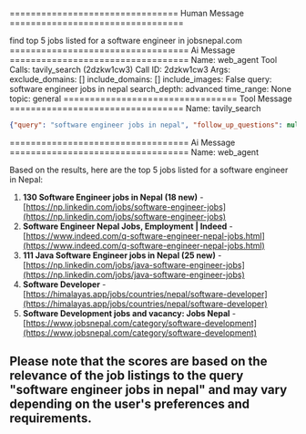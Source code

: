 ================================ Human Message =================================

find top 5 jobs listed for a software engineer in jobsnepal.com
================================== Ai Message ==================================
Name: web_agent
Tool Calls:
  tavily_search (2dzkw1cw3)
 Call ID: 2dzkw1cw3
  Args:
    exclude_domains: []
    include_domains: []
    include_images: False
    query: software engineer jobs in nepal
    search_depth: advanced
    time_range: None
    topic: general
================================= Tool Message =================================
Name: tavily_search

```json
{"query": "software engineer jobs in nepal", "follow_up_questions": null, "answer": null, "images": [], "results": [{"url": "https://np.linkedin.com/jobs/software-engineer-jobs", "title": "130 Software Engineer jobs in Nepal (18 new)", "content": "130 Software Engineer Jobs in Nepal (18 new) · Frontend Developer · Front-End Engineer · Python Developer · Full Stack Software Developer · Back-End Engineer.", "score": 0.8649622, "raw_content": null}, {"url": "https://www.indeed.com/q-software-engineer-nepal-jobs.html", "title": "Software Engineer Nepal Jobs, Employment | Indeed", "content": "software engineer nepal jobs · Data Engineer / Software Engineer · From $2,600 · Full Stack Software Engineer · Senior Software Engineer · $130,000 - $165,000.", "score": 0.84948516, "raw_content": null}, {"url": "https://merojob.com/industry/software-companies/", "title": "Software Companies Jobs in Nepal - Merojob", "content": "Showing 1 - 6 job of 11 ( 26 Vacancy/s ) · Software Engineer - Configurati… · Lead Engineer · Business Controller · SEO Content Writer · Admin Officer · Software", "score": 0.846159, "raw_content": null}, {"url": "https://np.linkedin.com/jobs/java-software-engineer-jobs", "title": "111 Java Software Engineer jobs in Nepal (25 new)", "content": "111 Java Software Engineer Jobs in Nepal (25 new) · Software Engineer (Java) · Backend Developer · Back-End Engineer · Senior Java Developer · Java Swing", "score": 0.83932644, "raw_content": null}, {"url": "https://www.kumarijob.com/jobs-in-nepal/programming-software-development-jobs-in-nepal", "title": "Find Programming/Software Development Jobs in Nepal | Kumar", "content": "Jul 04, 2025\n(8 days left)\n\n6635\n\n##### **IT&Telecommunication**\n\n![Classic Tech Pvt.Ltd job openings in nepal](https://www.kumarijob.com/storage/employer/NL5xI9bud2JxglpYk3s4gtlhi2OW24xIIjMifUEE.webp)\n\n## [IT Field Engineer](https://www.kumarijob.com/classictech-pvt-ltd/61842-it-field-engineer)\n\n[Classic Tech Pvt.Ltd](https://www.kumarijob.com/classictech-pvt-ltd)\n\n[View Detail](https://www.kumarijob.com/classictech-pvt-ltd/61842-it-field-engineer)\n\nAll over Nepal\n\nJul 06, 2025\n(10 days left) [...] Build the future with a career in IT and telecommunication. This category includes jobs in Network Technology, Internet Services, Software Development, and Telecommunications. Find positions that allow you to innovate with cutting-edge technology, develop robust software solutions, manage IT infrastructure, and enhance communication networks. Click 'Apply Now' to begin your journey in the dynamic and ever-evolving field of IT and telecommunication. [...] [Sales](https://www.kumarijob.com/jobs-in-nepal/sales-retailing-jobs-in-nepal)\n\n[Accounting and Finance](https://www.kumarijob.com/jobs-in-nepal/accounting-and-finance-jobs-in-nepal)\n\n[IT&Telecommunication](https://www.kumarijob.com/jobs-in-nepal/ittelecommunication-jobs-in-nepal)\n\n[Health/Pharma/Biotech/Medical/R&D](https://www.kumarijob.com/jobs-in-nepal/health-pharma-biotech-medical-rd-jobs-in-nepal)\n\n[Accounting/Finance](https://www.kumarijob.com/jobs-in-nepal/accounting-jobs-in-nepal)", "score": 0.8106142, "raw_content": null}, {"url": "https://himalayas.app/jobs/countries/nepal/software-developer", "title": "Remote Software Developer Jobs in Nepal - Himalayas", "content": "Discover the best remote and work from home Software Developer jobs at top remote companies hiring in Nepal. Job title or skill search. Software Developer", "score": 0.7646988, "raw_content": null}, {"url": "https://www.jobsnepal.com/category/software-development", "title": "Software Development jobs and vacancy: Jobs Nepal", "content": "Here is a list of Software Development jobs posted in Jobs Nepal. The list shows the latest online job vacancy in Software Development with job details.", "score": 0.7352811, "raw_content": null}, {"url": "https://jobaxle.com/", "title": "JobAxle: IT Jobs in Nepal | IT Engineering Vacancy in Nepal", "content": "Find your ideal IT job in Nepal with JobAxle, the leading source for IT engineering vacancies offering IT and engineering career opportunities. Apply Today!", "score": 0.7230167, "raw_content": null}, {"url": "https://himalayas.app/jobs/countries/nepal/software-developer?page=4", "title": "Remote Software Developer Jobs in Nepal - Himalayas.app", "content": "Discover the best remote and work from home Software Developer jobs at top remote companies hiring in Nepal. Job title or skill search.", "score": 0.71948266, "raw_content": null}, {"url": "https://arc.dev/en-np/remote-jobs", "title": "Remote Jobs in Nepal (June 2025) - Arc.dev", "content": "Explore opportunities from top companies actively hiring now. Our team supports you during the process, ensuring you stand out to our network of top startups and tech companies. [...] ![Inetum’s job post on Arc’s remote job board.](https://c.smartrecruiters.com/sr-company-logo-prod-aws-dc5/666c01602b41f9059f4b8ca8/150px?r=s3-eu-central-1)\n![Ryz Labs’s job post on Arc’s remote job board.](https://logo.clearbit.com/ryzlabs.com)\n![Ryz Labs’s job post on Arc’s remote job board.](https://logo.clearbit.com/ryzlabs.com)\n![Included Health’s job post on Arc’s remote job board.](https://logo.clearbit.com/includedhealth.com) [...] ## Work the way you want anywhere in the world\n\n## Top Remote Jobs: Work and Grow From Anywhere\n\nThe remote career platform for talent\n\nFind a mentor to help you in real time", "score": 0.38041422, "raw_content": null}], "response_time": 3.5}

```
================================== Ai Message ==================================
Name: web_agent

Based on the results, here are the top 5 jobs listed for a software engineer in Nepal:

1. **130 Software Engineer jobs in Nepal (18 new)** - [https://np.linkedin.com/jobs/software-engineer-jobs](https://np.linkedin.com/jobs/software-engineer-jobs)
2. **Software Engineer Nepal Jobs, Employment | Indeed** - [https://www.indeed.com/q-software-engineer-nepal-jobs.html](https://www.indeed.com/q-software-engineer-nepal-jobs.html)
3. **111 Java Software Engineer jobs in Nepal (25 new)** - [https://np.linkedin.com/jobs/java-software-engineer-jobs](https://np.linkedin.com/jobs/java-software-engineer-jobs)
4. **Software Developer** - [https://himalayas.app/jobs/countries/nepal/software-developer](https://himalayas.app/jobs/countries/nepal/software-developer)
5. **Software Development jobs and vacancy: Jobs Nepal** - [https://www.jobsnepal.com/category/software-development](https://www.jobsnepal.com/category/software-development)


## Please note that the scores are based on the relevance of the job listings to the query "software engineer jobs in nepal" and may vary depending on the user's preferences and requirements.